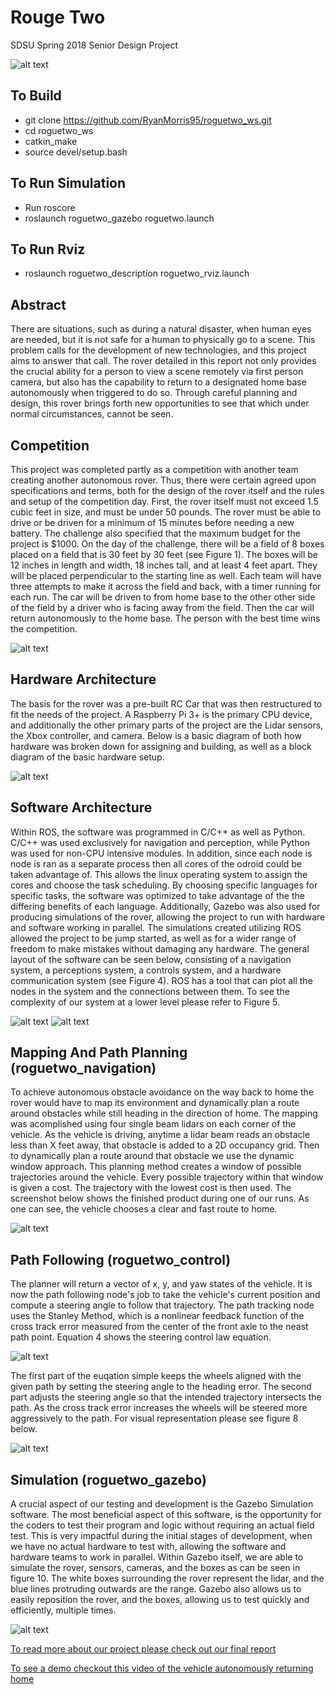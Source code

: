 # Rouge Two

SDSU Spring 2018 Senior Design Project

![alt text](./docs/rover.png)

## To Build

- git clone https://github.com/RyanMorris95/roguetwo_ws.git
- cd roguetwo_ws
- catkin_make
- source devel/setup.bash

## To Run Simulation

- Run roscore
- roslaunch roguetwo_gazebo roguetwo.launch

## To Run Rviz

- roslaunch roguetwo_description roguetwo_rviz.launch

## Abstract

There are situations, such as during a natural disaster, when human eyes are needed, but it is not safe for a human to physically go to a scene. This problem calls for the development of new technologies, and this project aims to answer that call. The rover detailed in this report not only provides the crucial ability for a person to view a scene remotely via first person camera, but also has the capability to return to a designated home base autonomously when triggered to do so. Through careful planning and design, this rover brings forth new opportunities to see that which under normal circumstances, cannot be seen.

## Competition

This project was completed partly as a competition with another team creating another autonomous rover. Thus, there were certain agreed upon specifications and terms, both for the design of the rover itself and the rules and setup of the competition day.
First, the rover itself must not exceed 1.5 cubic feet in size, and must be under 50 pounds. The rover must be able to drive or be driven for a minimum of 15 minutes before needing a new battery. The challenge also specified that the maximum budget for the project is \$1000.
On the day of the challenge, there will be a field of 8 boxes placed on a field that is 30 feet by 30 feet (see Figure 1). The boxes will be 12 inches in length and width, 18 inches tall, and at least 4 feet apart. They will be placed perpendicular to the starting line as well. Each team will have three attempts to make it across the field and back, with a timer running for each run. The car will be driven to from home base to the other other side of the field by a driver who is facing away from the field. Then the car will return autonomously to the home base. The person with the best time wins the competition.

![alt text](./docs/competition_diagram.png)

## Hardware Architecture

The basis for the rover was a pre-built RC Car that was then restructured to fit the needs of the project. A Raspberry Pi 3+ is the primary CPU device, and additionally the other primary parts of the project are the Lidar sensors, the Xbox controller, and camera. Below is a basic diagram of both how hardware was broken down for assigning and building, as well as a block diagram of the basic hardware setup.

![alt text](./docs/hardware_diagram.png)

## Software Architecture

Within ROS, the software was programmed in C/C++ as well as Python. C/C++ was used exclusively for navigation and perception, while Python was used for non-CPU intensive modules. In addition, since each node is node is ran as a separate process then all cores of the odroid could be taken advantage of. This allows the linux operating system to assign the cores and choose the task scheduling. By choosing specific languages for specific tasks, the software was optimized to take advantage of the the differing benefits of each language. Additionally, Gazebo was also used for producing simulations of the rover, allowing the project to run with hardware and software working in parallel. The simulations created utilizing ROS allowed the project to be jump started, as well as for a wider range of freedom to make mistakes without damaging any hardware.
The general layout of the software can be seen below, consisting of a navigation system, a perceptions system, a controls system, and a hardware communication system (see Figure 4). ROS has a tool that can plot all the nodes in the system and the connections between them. To see the complexity of our system at a lower level please refer to Figure 5.

![alt text](./docs/high_level_design.png)
![alt text](./docs/nodes.png)

## Mapping And Path Planning (roguetwo_navigation)

To achieve autonomous obstacle avoidance on the way back to home the rover would have to map its environment and dynamically plan a route around obstacles while still heading in the direction of home. The mapping was acomplished using four single beam lidars on each corner of the vehicle. As the vehicle is driving, anytime a lidar beam reads an obstacle less than X feet away, that obstacle is added to a 2D occupancy grid. Then to dynamically plan a route around that obstacle we use the dynamic window approach. This planning method creates a window of possible trajectories around the vehicle. Every possible trajectory within that window is given a cost. The trajectory with the lowest cost is then used. The screenshot below shows the finished product during one of our runs. As one can see, the vehicle chooses a clear and fast route to home.

![alt text](./docs/path_planning.png)

## Path Following (roguetwo_control)

The planner will return a vector of x, y, and yaw states of the vehicle. It is now the path following node's job to take the vehicle's current position and compute a steering angle to follow that trajectory. The path tracking node uses the Stanley Method, which is a nonlinear feedback function of the cross track error measured from the center of the front axle to the neast path point. Equation 4 shows the steering control law equation.

![alt text](./docs/path_tracking_equation.png)

The first part of the euqation simple keeps the wheels aligned with the given path by setting the steering angle to the heading error. The second part adjusts the steering angle so that the intended trajectory intersects the path. As the cross track error increases the wheels will be steered more aggressively to the path. For visual representation please see figure 8 below.

![alt text](./docs/path_tracking.png)

## Simulation (roguetwo_gazebo)

A crucial aspect of our testing and development is the Gazebo Simulation software. The most beneficial aspect of this software, is the opportunity for the coders to test their program and logic without requiring an actual field test. This is very impactful during the initial stages of development, when we have no actual hardware to test with, allowing the software and hardware teams to work in parallel.
Within Gazebo itself, we are able to simulate the rover, sensors, cameras, and the boxes as can be seen in figure 10. The white boxes surrounding the rover represent the lidar, and the blue lines protruding outwards are the range. Gazebo also allows us to easily reposition the rover, and the boxes, allowing us to test quickly and efficiently, multiple times.

![alt text](./docs/simulation.png)

[To read more about our project please check out our final report](./docs/final_report.pdf)

[To see a demo checkout this video of the vehicle autonomously returning home](./docs/trimmed_Video.mov)
